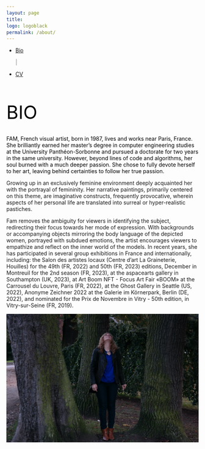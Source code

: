```yaml
---
layout: page
title: 
logo: logoblack
permalink: /about/
---
```


<nav class="navbarshop">

 <ul>
      <li class="nav-item">
        <a href="{{ site.baseurl }}/biography/">Bio</a>
       </li>
     
 <span aria-hidden="true" style="color: grey">|</span>
       <li class="nav-item">
       <a href="{{ site.baseurl }}/cv/">CV</a>
       </li>
  </ul>
</nav>
  


<br><br>


<span style="color: Black; text-align: center;"> <font size="8">BIO </font> </span>

<p style="color: black; text-align: left;">
<br>
FAM, French visual artist, born in 1987, lives and works near Paris, France. <br>
She brilliantly earned her master’s degree in computer engineering studies at the University Panthéon-Sorbonne and pursued a doctorate for two years in the same university. However, beyond lines of code and algorithms, her soul burned with a much deeper passion. She chose to fully devote herself to her art, leaving behind certainties to follow her true passion.

Growing up in an exclusively feminine environment deeply acquainted her with the portrayal of femininity. Her narrative paintings, primarily centered on this theme, are imaginative constructs, frequently provocative, wherein aspects of her personal life are translated into surreal or hyper-realistic pastiches.

Fam removes the ambiguity for viewers in identifying the subject, redirecting their focus towards her mode of expression. With backgrounds or accompanying objects mirroring the body language of the depicted women, portrayed with subdued emotions, the artist encourages viewers to empathize and reflect on the inner world of the models.
In recent years, she has participated in several group exhibitions in France and internationally, including: the Salon des artistes locaux (Centre d’art La Graineterie, Houilles) for the 49th (FR, 2022) and 50th (FR, 2023) editions, December in Montreuil for the 2nd season (FR, 2023), at the aspacearts gallery in Southampton (UK, 2023), at Art Boom NFT - Focus Art Fair «BOOM» at the Carrousel du Louvre, Paris (FR, 2022), at the Ghost Gallery in Seattle (US, 2022), Anonyme Zeichner 2022 at the Galerie im Körnerpark, Berlin (DE, 2022), and nominated for the Prix de Novembre in Vitry - 50th edition, in Vitry-sur-Seine (FR, 2019).

<!-- 
Before embarking on her career as an artist, FAM studied computer science and pursued two years of a PhD thesis at Paris 1 Panthéon-Sorbonne university, which she dropped and devoted entirely to her art.
FAM has exhibited her work in different art fairs and galleries around her area in France, Germany, United States. She works with different media such as digital painting, digital collage, oil and acrylic painting, drawing, and printmaking to explore themes like psychological states, beauty, identity, the body, gender, doctrines and cognitive biases, social issues,  time and technology.
Fam’s artistic goal is to question rather than cast judgment. -->
</p>

<!-- <span style="color: black;">
Human faces and bodies have always attracted me. I find the human body fascinating in its complex system of expression and movement that varies from person to person. A big believer in the multi-dimensionality of beauty, I try to unveil its different hidden layers, showing it using different lenses. I like to explore the way in which figures express emotions through body language which can be read at a glance; bringing invisible things like human social interactions to life.
</span> -->

![RestezChezVous](/img/artist/artist1.JPG) 

<!-- 
<span style="color: black;">
Artiste visuel Française. Basée en région parisienne. 
</span>  
<span style="color: black;"> <br>
Elle a initié son parcours artistique après avoir poursuivi des études en informatique et effectué deux années de thèse de doctorat à l'université Paris 1 Panthéon-Sorbonne. Néanmoins, elle a opté pour se consacrer entièrement à sa passion artistique. </span> 

<span style="color: black;">
Elle a eu l'opportunité de présenter son travail dans diverses galeries et salons d'art, en France et à l'étranger, notamment en Allemagne et aux États-Unis. Son exploration artistique l'a conduite à expérimenter différents médias, tels que la peinture numérique, le collage numérique, la peinture à l'huile et à l'acrylique, le dessin et la gravure. Ses sujets de prédilection englobent les états psychologiques, la beauté, l'identité, le corps, le genre, les doctrines et les biais cognitifs, les problèmes sociaux, le temps et la technologie. Son objectif artistique réside avant tout dans la création de réflexions profondes plutôt que dans le jugement. </span> 

<span style="color: black;">
Les visages et les corps humains ont toujours exercé une fascination sur elle. Elle discerne en leur complexité une richesse inestimable, caractérisée par des expressions et des mouvements uniques propres à chaque individu. Elle est persuadée de la multidimensionnalité de la beauté, et c'est pourquoi elle s'efforce de révéler ses couches cachées par le biais d'une variété d'approches artistiques. Son exploration se concentre sur la manière dont les figures humaines expriment leurs émotions par le langage corporel, une richesse qui demeure invisible à l'œil nu mais qui peut être interprétée par un simple coup d'œil. De cette manière, elle donne vie à des éléments invisibles, tels que les interactions sociales humaines, au sein de son travail artistique.
</span> -->


